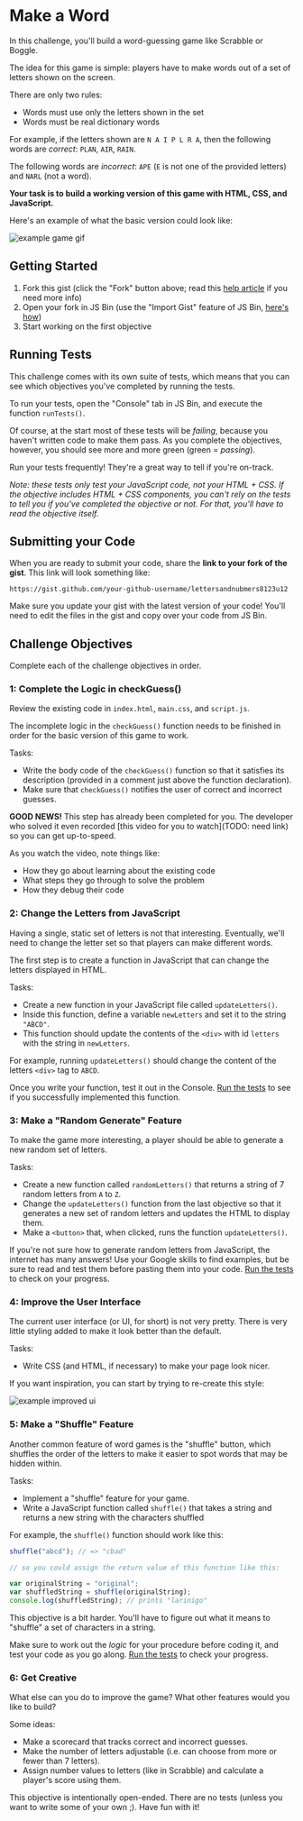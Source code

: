 # Make a Word

In this challenge, you'll build a word-guessing game like Scrabble or Boggle.

The idea for this game is simple: players have to make words out of a set of letters shown on the screen.

There are only two rules:

- Words must use only the letters shown in the set
- Words must be real dictionary words

For example, if the letters shown are `N A I P L R A`, then the following words are _correct_: `PLAN`, `AIR`, `RAIN`.

The following words are _incorrect_: `APE` (`E` is not one of the provided letters) and `NARL` (not a word).

**Your task is to build a working version of this game with HTML, CSS, and JavaScript.**

Here's an example of what the basic version could look like:

![example game gif](http://f.cl.ly/items/2i0g3p1z0q360c0h2m0G/make-word.gif)

## Getting Started

1. Fork this gist (click the "Fork" button above; read this [help article](https://help.github.com/articles/forking-and-cloning-gists/) if you need more info)
1. Open your fork in JS Bin (use the "Import Gist" feature of JS Bin, [here's how](https://jsbin.com/help/import-gists))
1. Start working on the first objective

## Running Tests

This challenge comes with its own suite of tests, which means that you can see which objectives you've completed by running the tests.

To run your tests, open the "Console" tab in JS Bin, and execute the function `runTests()`.

Of course, at the start most of these tests will be _failing_, because you haven't written code to make them pass. As you complete the objectives, however, you should see more and more green (green = _passing_).

Run your tests frequently! They're a great way to tell if you're on-track.

_Note: these tests only test your JavaScript code, not your HTML + CSS. If the objective includes HTML + CSS components, you can't rely on the tests to tell you if you've completed the objective or not. For that, you'll have to read the objective itself._

## Submitting your Code

When you are ready to submit your code, share the **link to your fork of the gist**. This link will look something like:

```
https://gist.github.com/your-github-username/lettersandnubmers8123u12
```

Make sure you update your gist with the latest version of your code! You'll need to edit the files in the gist and copy over your code from JS Bin.

## Challenge Objectives

Complete each of the challenge objectives in order.

### 1: Complete the Logic in checkGuess()

Review the existing code in `index.html`, `main.css`, and `script.js`.

The incomplete logic in the `checkGuess()` function needs to be finished in order for the basic version of this game to work.

Tasks:

- Write the body code of the `checkGuess()` function so that it satisfies its description (provided in a comment just above the function declaration).
- Make sure that `checkGuess()` notifies the user of correct and incorrect guesses.

**GOOD NEWS!** This step has already been completed for you. The developer who solved it even recorded [this video for you to watch](TODO: need link) so you can get up-to-speed.

As you watch the video, note things like:

- How they go about learning about the existing code
- What steps they go through to solve the problem
- How they debug their code

### 2: Change the Letters from JavaScript

Having a single, static set of letters is not that interesting. Eventually, we'll need to change the letter set so that players can make different words.

The first step is to create a function in JavaScript that can change the letters displayed in HTML.

Tasks:

- Create a new function in your JavaScript file called `updateLetters()`.
- Inside this function, define a variable `newLetters` and set it to the string `"ABCD"`.
- This function should update the contents of the `<div>` with id `letters` with the string in `newLetters`.

For example, running `updateLetters()` should change the content of the letters `<div>` tag to `ABCD`.

Once you write your function, test it out in the Console. [Run the tests](#running-tests) to see if you successfully implemented this function.

### 3: Make a "Random Generate" Feature

To make the game more interesting, a player should be able to generate a new random set of letters.

Tasks:

- Create a new function called `randomLetters()` that returns a string of 7 random letters from `A` to `Z`.
- Change the `updateLetters()` function from the last objective so that it generates a new set of random letters and updates the HTML to display them.
- Make a `<button>` that, when clicked, runs the function `updateLetters()`.

If you're not sure how to generate random letters from JavaScript, the internet has many answers! Use your Google skills to find examples, but be sure to read and test them before pasting them into your code. [Run the tests](#running-tests) to check on your progress.

### 4: Improve the User Interface

The current user interface (or UI, for short) is not very pretty. There is very little styling added to make it look better than the default.

Tasks:

- Write CSS (and HTML, if necessary) to make your page look nicer.

If you want inspiration, you can start by trying to re-create this style:

![example improved ui](http://f.cl.ly/items/173J1T413r0o3c1e3028/example-improved-ui.png)

### 5: Make a "Shuffle" Feature

Another common feature of word games is the "shuffle" button, which shuffles the order of the letters to make it easier to spot words that may be hidden within.

Tasks:

- Implement a "shuffle" feature for your game.
- Write a JavaScript function called `shuffle()` that takes a string and returns a new string with the characters shuffled

For example, the `shuffle()` function should work like this:

```javascript
shuffle("abcd"); // => "cbad"

// so you could assign the return value of this function like this:

var originalString = "original";
var shuffledString = shuffle(originalString);
console.log(shuffledString); // prints "larinigo"
```

This objective is a bit harder. You'll have to figure out what it means to "shuffle" a set of characters in a string.

Make sure to work out the _logic_ for your procedure before coding it, and test your code as you go along. [Run the tests](#running-tests) to check your progress.

### 6: Get Creative

What else can you do to improve the game? What other features would you like to build?

Some ideas:

- Make a scorecard that tracks correct and incorrect guesses.
- Make the number of letters adjustable (i.e. can choose from more or fewer than 7 letters).
- Assign number values to letters (like in Scrabble) and calculate a player's score using them.

This objective is intentionally open-ended. There are no tests (unless you want to write some of your own ;). Have fun with it!

